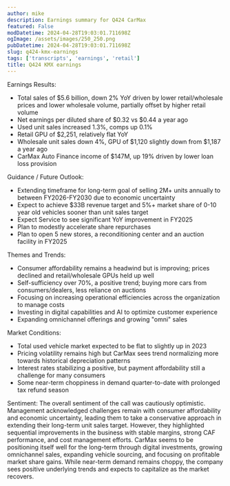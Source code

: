 ```yaml
---
author: mike
description: Earnings summary for Q424 CarMax 
featured: False
modDatetime: 2024-04-28T19:03:01.711698Z
ogImage: /assets/images/250_250.png
pubDatetime: 2024-04-28T19:03:01.711698Z
slug: q424-kmx-earnings
tags: ['transcripts', 'earnings', 'retail']
title: Q424 KMX earnings
---
```


Earnings Results:
- Total sales of $5.6 billion, down 2% YoY driven by lower retail/wholesale prices and lower wholesale volume, partially offset by higher retail volume
- Net earnings per diluted share of $0.32 vs $0.44 a year ago
- Used unit sales increased 1.3%, comps up 0.1% 
- Retail GPU of $2,251, relatively flat YoY
- Wholesale unit sales down 4%, GPU of $1,120 slightly down from $1,187 a year ago
- CarMax Auto Finance income of $147M, up 19% driven by lower loan loss provision

Guidance / Future Outlook:
- Extending timeframe for long-term goal of selling 2M+ units annually to between FY2026-FY2030 due to economic uncertainty
- Expect to achieve $33B revenue target and 5%+ market share of 0-10 year old vehicles sooner than unit sales target
- Expect Service to see significant YoY improvement in FY2025
- Plan to modestly accelerate share repurchases 
- Plan to open 5 new stores, a reconditioning center and an auction facility in FY2025

Themes and Trends:
- Consumer affordability remains a headwind but is improving; prices declined and retail/wholesale GPUs held up well
- Self-sufficiency over 70%, a positive trend; buying more cars from consumers/dealers, less reliance on auctions
- Focusing on increasing operational efficiencies across the organization to manage costs
- Investing in digital capabilities and AI to optimize customer experience 
- Expanding omnichannel offerings and growing "omni" sales

Market Conditions:
- Total used vehicle market expected to be flat to slightly up in 2023
- Pricing volatility remains high but CarMax sees trend normalizing more towards historical depreciation patterns 
- Interest rates stabilizing a positive, but payment affordability still a challenge for many consumers
- Some near-term choppiness in demand quarter-to-date with prolonged tax refund season

Sentiment: 
The overall sentiment of the call was cautiously optimistic. Management acknowledged challenges remain with consumer affordability and economic uncertainty, leading them to take a conservative approach in extending their long-term unit sales target. However, they highlighted sequential improvements in the business with stable margins, strong CAF performance, and cost management efforts. CarMax seems to be positioning itself well for the long-term through digital investments, growing omnichannel sales, expanding vehicle sourcing, and focusing on profitable market share gains. While near-term demand remains choppy, the company sees positive underlying trends and expects to capitalize as the market recovers.

